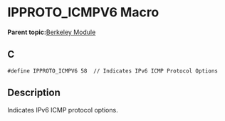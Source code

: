 # IPPROTO\_ICMPV6 Macro

**Parent topic:**[Berkeley Module](GUID-5F35C98C-EC8E-40FF-9B62-3B31D508F820.md)

## C

```
#define IPPROTO_ICMPV6 58  // Indicates IPv6 ICMP Protocol Options
```

## Description

Indicates IPv6 ICMP protocol options.

